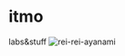 # itmo
labs&stuff
![rei-rei-ayanami](https://github.com/fefumo/itmo/assets/77743898/1bfbb147-7215-403a-9771-782f741541da)
